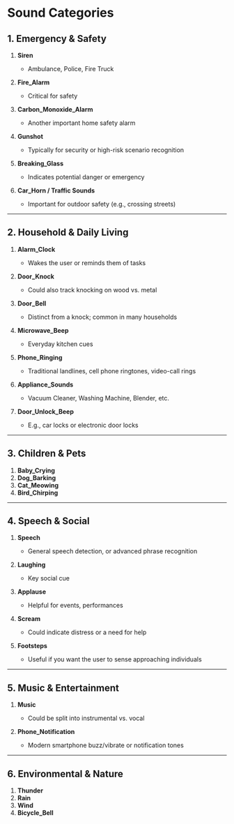 # Sound Categories

## 1. Emergency & Safety

1. **Siren**
   - Ambulance, Police, Fire Truck

2. **Fire_Alarm**
   - Critical for safety

3. **Carbon_Monoxide_Alarm**
   - Another important home safety alarm

4. **Gunshot**
   - Typically for security or high-risk scenario recognition

5. **Breaking_Glass**
   - Indicates potential danger or emergency

6. **Car_Horn / Traffic Sounds**
   - Important for outdoor safety (e.g., crossing streets)

---

## 2. Household & Daily Living

1. **Alarm_Clock**
   - Wakes the user or reminds them of tasks

2. **Door_Knock**
   - Could also track knocking on wood vs. metal

3. **Door_Bell**
   - Distinct from a knock; common in many households

4. **Microwave_Beep**
   - Everyday kitchen cues

5. **Phone_Ringing**
   - Traditional landlines, cell phone ringtones, video-call rings

6. **Appliance_Sounds**
   - Vacuum Cleaner, Washing Machine, Blender, etc.

7. **Door_Unlock_Beep**
   - E.g., car locks or electronic door locks

---

## 3. Children & Pets

1. **Baby_Crying**
2. **Dog_Barking**
3. **Cat_Meowing**
4. **Bird_Chirping**

---

## 4. Speech & Social

1. **Speech**
   - General speech detection, or advanced phrase recognition

2. **Laughing**
   - Key social cue

3. **Applause**
   - Helpful for events, performances

4. **Scream**
   - Could indicate distress or a need for help

5. **Footsteps**
   - Useful if you want the user to sense approaching individuals

---

## 5. Music & Entertainment

1. **Music**
   - Could be split into instrumental vs. vocal

2. **Phone_Notification**
   - Modern smartphone buzz/vibrate or notification tones

---

## 6. Environmental & Nature

1. **Thunder**
2. **Rain**
3. **Wind**
4. **Bicycle_Bell**
